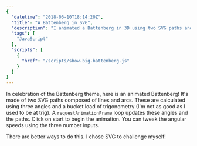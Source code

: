 ```yaml
---
{
  "datetime": "2018-06-10T18:14:20Z",
  "title": "A Battenberg in SVG",
  "description": "I animated a Battenberg in 3D using two SVG paths and a bucket load of trigonometry.",
  "tags": [
    "JavaScript"
  ],
  "scripts": [
    {
      "href": "/scripts/show-big-battenberg.js"
    }
  ]
}
---
```

In celebration of the Battenberg theme, here is an animated Battenberg! It's
made of two SVG paths composed of lines and arcs. These are calculated using
three angles and a bucket load of trigonometry (I'm not as good as I used to be
at trig). A `requestAnimationFrame` loop updates these angles and the paths.
Click on start to begin the animation. You can tweak the angular speeds using
the three number inputs.

There are better ways to do this. I chose SVG to challenge myself!

